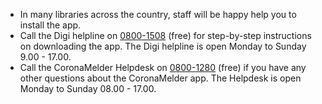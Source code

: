 - 	In many libraries across the country, staff will be happy help you to install the app.
- 	Call the Digi helpline on <a href="tel:+318001508">0800-1508</a> (free) for step-by-step instructions on downloading the app. The Digi helpline is open Monday to Sunday 9.00 - 17.00.
- 	Call the CoronaMelder Helpdesk on <a href="tel:+318001280">0800-1280</a> (free) if you have any other questions about the CoronaMelder app. The Helpdesk is open Monday to Sunday 08.00 - 17.00.
 